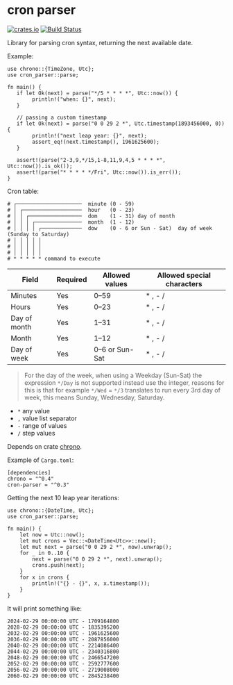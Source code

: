 # cron parser

[![crates.io](https://img.shields.io/crates/v/cron-parser.svg)](https://crates.io/crates/cron-parser)
[![Build Status](https://travis-ci.org/nbari/cron-parser.svg?branch=master)](https://travis-ci.org/nbari/cron-parser)

Library for parsing cron syntax, returning the next available date.

Example:

    use chrono::{TimeZone, Utc};
    use cron_parser::parse;

    fn main() {
       if let Ok(next) = parse("*/5 * * * *", Utc::now()) {
            println!("when: {}", next);
       }

       // passing a custom timestamp
       if let Ok(next) = parse("0 0 29 2 *", Utc.timestamp(1893456000, 0)) {
            println!("next leap year: {}", next);
            assert_eq!(next.timestamp(), 1961625600);
       }

       assert!(parse("2-3,9,*/15,1-8,11,9,4,5 * * * *", Utc::now()).is_ok());
       assert!(parse("* * * * */Fri", Utc::now()).is_err());
    }


Cron table:

```
# ┌─────────────────────  minute (0 - 59)
# │ ┌───────────────────  hour   (0 - 23)
# │ │ ┌─────────────────  dom    (1 - 31) day of month
# │ │ │ ┌───────────────  month  (1 - 12)
# │ │ │ │ ┌─────────────  dow    (0 - 6 or Sun - Sat)  day of week (Sunday to Saturday)
# │ │ │ │ │
# │ │ │ │ │
# │ │ │ │ │
# * * * * * command to execute
```

|Field|Required|Allowed values|Allowed special characters|
|-----|--------|--------------|--------------------------|
|Minutes| Yes | 0–59 | * , - / |
|Hours  | Yes | 0–23 | * , - / |
|Day of month| Yes | 1–31 | * , - / |
|Month | Yes | 1–12 | * , - / |
|Day of week | Yes | 0–6 or Sun-Sat | * , - / |

> For the day of the week, when using a Weekday (Sun-Sat) the expression `*/Day` is not supported instead
use the integer, reasons for this is that for example `*/Wed` = `*/3` translates
to run every 3rd day of week, this means Sunday, Wednesday, Saturday.

* `*` any value
* `,` value list separator
* `-` range of values
* `/` step values


Depends on crate [chrono](https://crates.io/crates/chrono).

Example of `Cargo.toml`:

    [dependencies]
    chrono = "^0.4"
    cron-parser = "^0.3"


Getting the next 10 leap year iterations:

    use chrono::{DateTime, Utc};
    use cron_parser::parse;

    fn main() {
        let now = Utc::now();
        let mut crons = Vec::<DateTime<Utc>>::new();
        let mut next = parse("0 0 29 2 *", now).unwrap();
        for _ in 0..10 {
            next = parse("0 0 29 2 *", next).unwrap();
            crons.push(next);
        }
        for x in crons {
            println!("{} - {}", x, x.timestamp());
        }
    }

It will print something like:

    2024-02-29 00:00:00 UTC - 1709164800
    2028-02-29 00:00:00 UTC - 1835395200
    2032-02-29 00:00:00 UTC - 1961625600
    2036-02-29 00:00:00 UTC - 2087856000
    2040-02-29 00:00:00 UTC - 2214086400
    2044-02-29 00:00:00 UTC - 2340316800
    2048-02-29 00:00:00 UTC - 2466547200
    2052-02-29 00:00:00 UTC - 2592777600
    2056-02-29 00:00:00 UTC - 2719008000
    2060-02-29 00:00:00 UTC - 2845238400
